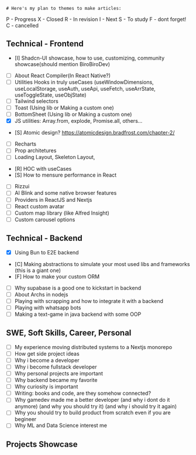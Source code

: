     # Here's my plan to themes to make articles:
P - Progress
X - Closed
R - In revision
I - Next
S - To study
F - dont forget!
C - cancelled
## Technical - Frontend
- [I] Shadcn-UI showcase, how to use, customizing, community showcase(should mention BiroBiroDev)
- [ ] About React Compiler(In React Native?)
- [ ] Utilities Hooks in truly useCases (useWindowDimensions, useLocalStorage, useAuth, useApi, useFetch, useArrState, useToggleState, useObjState)
- [ ] Tailwind selectors
- [ ] Toast (Using lib or Making a custom one) 
- [ ] BottomSheet (Using lib or Making a custom one)
- [X] JS utilities: Array.from, explode, Promise.all, others...
- [S] Atomic design? https://atomicdesign.bradfrost.com/chapter-2/
- [ ] Recharts
- [ ] Prop architetures
- [ ] Loading Layout, Skeleton Layout,
- [R] HOC with useCases
- [S] How to mensure performance in React
- [ ] Rizzui
- [ ] AI Blink and some native browser features
- [ ] Providers in ReactJS and Nextjs
- [ ] React custom avatar
- [ ] Custom map library (like Alfred Insight)
- [ ] Custom carousel options

## Technical - Backend
- [X] Using Bun to E2E backend
- [C] Making abstractions to simulate your most used libs and frameworks (this is a giant one)
- [F] How to make your custom ORM
- [ ] Why supabase is a good one to kickstart in backend
- [ ] About Archs in nodejs
- [ ] Playing with scrapping and how to integrate it with a backend
- [ ] Playing with whatsapp bots
- [ ] Making a text-game in java backend with some OOP

## SWE, Soft Skills, Career, Personal
- [ ] My experience moving distributed systems to a Nextjs monorepo
- [ ] How get side project ideas
- [ ] Why i become a developer
- [ ] Why i become fullstack developer
- [ ] Why personal projects are important
- [ ] Why backend became my favorite
- [ ] Why curiosity is important
- [ ] Writing: books and code, are they somehow connected?
- [ ] Why gamedev made me a better developer (and why i dont do it anymore) (and why you should try it) (and why i should try it again)
- [ ] Why you should try to build product from scratch even if you are begineer
- [ ] Why ML and Data Science interest me

## Projects Showcase
